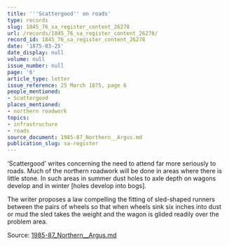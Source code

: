 ```yaml
---
title: '''Scattergood'' on roads'
type: records
slug: 1845_76_sa_register_content_26278
url: /records/1845_76_sa_register_content_26278/
record_id: 1845_76_sa_register_content_26278
date: '1875-03-25'
date_display: null
volume: null
issue_number: null
page: '6'
article_type: letter
issue_reference: 25 March 1875, page 6
people_mentioned:
- Scattergood
places_mentioned:
- northern roadwork
topics:
- infrastructure
- roads
source_document: 1985-87_Northern__Argus.md
publication_slug: sa-register
---
```


‘Scattergood’ writes concerning the need to attend far more seriously to roads.  Much of the northern roadwork will be done in areas where there is little stone.  In such areas in summer dust holes to axle depth on wagons develop and in winter [holes develop into bogs].

The writer proposes a law compelling the fitting of sled-shaped runners between the pairs of wheels so that when wheels sink six inches into dust or mud the sled takes the weight and the wagon is glided readily over the problem area.

Source: [1985-87_Northern__Argus.md](/downloads/markdown/1985-87_Northern__Argus.md)
